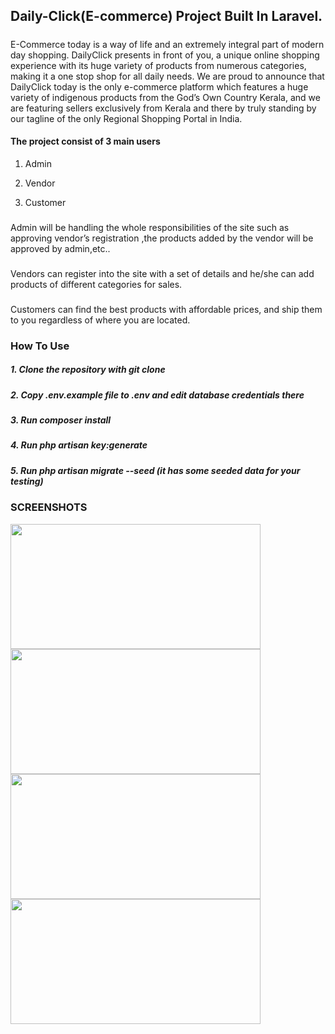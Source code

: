 ## Daily-Click(E-commerce) Project Built In Laravel.
##### 
E-Commerce today is a way of life and an extremely integral part of modern day shopping. DailyClick
presents in front of you, a unique online shopping experience with its huge variety of products from
numerous categories, making it a one stop shop for all daily needs. We are proud to announce that
DailyClick today is the only e-commerce platform which features a huge variety of indigenous products
from the God’s Own Country Kerala, and we are featuring sellers exclusively from Kerala and there by
truly standing by our tagline of the only Regional Shopping Portal in India.

#### The project consist of 3 main users
1. Admin

2. Vendor

3. Customer

### 
Admin will be handling the whole responsibilities of the site such as approving vendor’s registration ,the
products added by the vendor will be approved by admin,etc..
### 
Vendors can register into the site with a set of details and he/she can add products of different
categories for sales.
### 
Customers can find the best products with affordable prices, and ship them to you regardless of where
you are located.

### How To Use
##### 1. Clone the repository with git clone
##### 2. Copy .env.example file to .env and edit database credentials there
##### 3. Run composer install
##### 4. Run php artisan key:generate
##### 5. Run php artisan migrate --seed (it has some seeded data for your testing)


### SCREENSHOTS

<img src="https://user-images.githubusercontent.com/100218126/180612575-ccd4e62c-8acf-4370-8cb8-195efb5ea704.JPG" width="400" height="200" />
<img src="https://user-images.githubusercontent.com/100218126/180612603-f70c8a5e-097b-4034-8aa7-7cdea6a1e544.JPG" width="400" height="200" />
<img src="https://user-images.githubusercontent.com/100218126/180612716-0a7bc139-fd5c-43b7-a8ad-9c56f9359166.JPG" width="400" height="200" />
<img src="https://user-images.githubusercontent.com/100218126/180612771-c23af226-68db-4a4f-8796-1474e3451529.JPG" width="400" height="200" />



